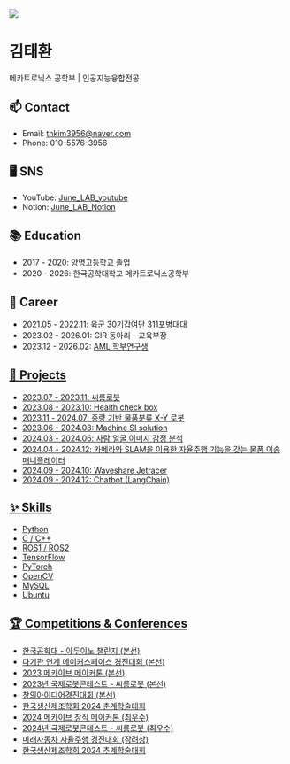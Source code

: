 <!DOCTYPE html>
<html lang="en">

<img src="https://capsule-render.vercel.app/api?type=venom&height=300&color=auto&text=Welcome%20to&section=header&reversal=false&fontAlign=50&desc=KTH's%20Github&descSize=50&descAlignY=74" />

<body>

<h1>김태환</h1>
<p>메카트로닉스 공학부 | 인공지능융합전공</p>

<h2>📫 Contact</h2>
<ul>
<li>Email: <a href="mailto:thkim3956@naver.com">thkim3956@naver.com</a></li>
<li>Phone: 010-5576-3956</li>
</ul>

<h2>🖥️ SNS</h2>
<ul>
<li>
YouTube:
<a href="https://www.youtube.com/playlist?list=PLPIG_UZvFW1aUdj-fLTnTUKoSGekMSg_L" target="_blank">
June_LAB_youtube
</a>
</li>
<li>
Notion:
<a href="[https://www.notion.so/June_LAB-149b0b46464880fca584f5f5b1a91380?pvs=4](https://www.notion.so/149b0b46464880fca584f5f5b1a91380?pvs=21)" target="_blank">
June_LAB_Notion
</a>
</li>
</ul>

<h2>📚 Education</h2>
<ul>
<li>2017 - 2020: 양명고등학교 졸업</li>
<li>2020 - 2026: 한국공학대학교 메카트로닉스공학부 </li>
</ul>

<h2>💼 Career</h2>
<ul>
<li>2021.05 - 2022.11: 육군 30기갑여단 311포병대대</li>
<li>2023.02 - 2026.01: CIR 동아리 - 교육부장</li>
<li>2023.12 - 2026.02: 
<a href="http://aml.tukorea.ac.kr/" target="_blank">
AML 학부연구생
</li>
</ul>

<h2>📂 Projects</h2>
<ul>
<li>2023.07 - 2023.11: 씨름로봇</li>
<li>2023.08 - 2023.10: Health check box</li>
<li>2023.11 - 2024.07: 중량 기반 물품분류 X-Y 로봇</li>
<li>2023.06 - 2024.08: Machine SI solution</li>
<li>2024.03 - 2024.06: 사람 얼굴 이미지 감정 분석</li>
<li>2024.04 - 2024.12: 카메라와 SLAM을 이용한 자율주행 기능을 갖는 물품 이송 매니플레이터</li>
<li>2024.09 - 2024.10: Waveshare Jetracer</li>
<li>2024.09 - 2024.12: Chatbot (LangChain)</li>
</ul>

<h2>✨ Skills</h2>
<ul>
<li>Python</li>
<li>C / C++</li>
<li>ROS1 / ROS2</li>
<li>TensorFlow</li>
<li>PyTorch</li>
<li>OpenCV</li>
<li>MySQL</li>
<li>Ubuntu</li>
</ul>

<h2>🏆 Competitions & Conferences</h2>
<ul>
<li>한국공학대 - 아두이노 챌린지 (본선)</li>
<li>다기관 연계 메이커스페이스 경진대회 (본선)</li>
<li>2023 메카이브 메이커톤 (본선)</li>
<li>2023년 국제로봇콘테스트 - 씨름로봇 (본선)</li>
<li>창의아이디어경진대회 (본선)</li>
<li>한국생산제조학회 2024 춘계학술대회</li>
<li>2024 메카이브 창직 메이커톤 (최우수)</li>
<li>2024년 국제로봇콘테스트 - 씨름로봇 (최우수)</li>
<li>미래자동차 자율주행 경진대회 (장려상)</li>
<li>한국생산제조학회 2024 추계학술대회</li>
</ul>

</body>

</html>
